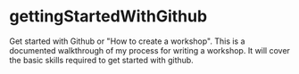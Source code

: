 # gettingStartedWithGithub
Get started with Github or "How to create a workshop". This is a documented walkthrough of my process for writing a workshop. It will cover the basic skills required to get started with github.
